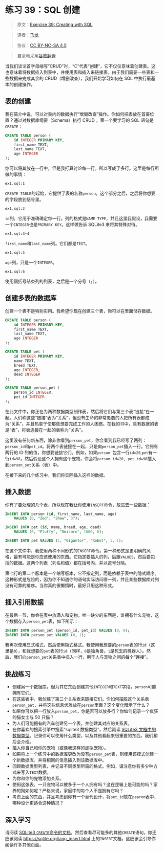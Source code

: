 # 练习 39：SQL 创建

> 原文：[Exercise 39: Creating with SQL](https://learncodethehardway.org/more-python-book/ex39.html)

> 译者：[飞龙](https://github.com/wizardforcel)

> 协议：[CC BY-NC-SA 4.0](http://creativecommons.org/licenses/by-nc-sa/4.0/)

> 自豪地采用[谷歌翻译](https://translate.google.cn/)

当我们谈论首字母缩写“CRUD”时，“C”代表“创建”，它不仅仅意味着创建表。这也意味着将数据插入到表中，并使用表和插入来链接表。由于我们需要一些表和一些数据来完成其余的 CRUD（增删改查），我们开始学习如何在 SQL 中执行最基本的创建操作。

## 表的创建

我在简介中说，可以对表内的数据执行“增删改查”操作。你如何把表放在首要位置？通过对数据库纲要（Schema）执行 CRUD ，第一个要学习的 SQL 语句是`CREATE`：

```sql
CREATE TABLE person (
    id INTEGER PRIMARY KEY,
    first_name TEXT,
    last_name TEXT,
    age INTEGER
);
```

你可以将其放在一行中，但是我打算讨论每一行，所以写成了多行。这里是每行所做的事情：

`ex1.sql:1`

`CREATE TABLE`的起始，它提供了表的名称`person`。这个部分之后，之后将你想要的字段放到括号里。

`ex1.sql:2`

`id`列，它用于准确确定每一行。列的格式是`NAME TYPE`，并且这里我假设，我需要一个`INTEGER`也是`PRIMARY KEY`。这样做告诉 SQLite3 来将其特殊对待。

`ex1.sql:3~4`

`first_name`和`last_name`列。它们都是`TEXT`。

`ex1.sql:5`

`age`列，只是一个`INTEGER`。

`ex1.sql:6`

使用圆括号结束列的列表，之后是一个分号（`;`）。

## 创建多表的数据库

创建一个表不是特别实用。我希望你现在创建三个表，你可以在里面储存数据。

```sql
CREATE TABLE person (
    id INTEGER PRIMARY KEY,
    first_name TEXT,
    last_name TEXT,
    age INTEGER
);

CREATE TABLE pet (
    id INTEGER PRIMARY KEY,
    name TEXT,
    breed TEXT,
    age INTEGER,
    dead INTEGER
);

CREATE TABLE person_pet (
    person_id INTEGER,
    pet_id INTEGER
);
```

在此文件中，你正在为两种数据类型制作表，然后将它们与第三个表“链接”在一起。人们称这些“链接”表为“关系”，但没有生命的非常愚蠢的人把所有表都成为“关系”，并且热衷于使那些想要完成工作的人困惑。在我的书中，具有数据的表是“表”，将表连接在一起的表称为“关系”。

这里没有任何新东西，除非你看到`person_pet`，你会看到我已经写了两列：`person_id`和`pet_id`。将两个表链接在一起，只是向`person_pet`插入一行。它拥有两行的 ID 列的值，你想要链接它们。例如，如果`person `包含一行`id=20`,`pet`有一行`id=98`，然后假设这个人拥有这个宠物，你会将`person_id=20, pet_id=98`插入到`person_pet`关系（表）中。

在接下来的几个练习中，我们将实际插入这样的数据。

## 插入数据

你有了要处理的几个表，所以现在我让你使用`INSERT`命令，放进去一些数据：

```sql
INSERT INTO person (id, first_name, last_name, age)
    VALUES (0, "Zed", "Shaw", 37);

INSERT INTO pet (id, name, breed, age, dead)
    VALUES (0, "Fluffy", "Unicorn", 1000, 0);

INSERT INTO pet VALUES (1, "Gigantor", "Robot", 1, 1);
```

在这个文件中，我使用两种不同形式的`INSERT`命令。第一种形式是更明确的风格，最有可能是你应该使用的东西。它指定要插入的列，后跟`VALUES`，然后要包括的数据。这两个列表（列名和值）都在括号内，并以逗号分隔。

第七行的第二个版本是一个缩写版本，它不指定列，而是依赖于表中的隐式顺序。这种形式是危险的，因为你不知道你的语句实际访问哪一列，并且某些数据库对列没有可靠的排序。当你真的很懒惰时，最好只用这种形式。

## 插入引用数据

在最后一节，你会在表中放满人和宠物。唯一缺少的东西是，谁拥有什么宠物，这个数据存入`person_pet`表，如下所示：

```sql
INSERT INTO person_pet (person_id, pet_id) VALUES (0, 0);
INSERT INTO person_pet VALUES (0, 1);
```

我再次使用显式格式，然后使用隐式格式。我使用我想要的`person`表的行`id`（这里是`0`），和我想要的`pet`表的行`id`（同样，`0`是独角兽，`1`是死去的机器人）。然后，我们向`person_pet`关系表中插入一行，用于人与宠物之间的每个“连接”。

## 挑战练习

+   创建另一个数据库，但为其它东西创建其他`INTEGER`和`TEXT`字段，`person`可能拥有它们。
+   在这些表中，我创建了第三个关系表来链接它们。你如何摆脱这个关系表`person_pet`，并将这些信息优雅放在`person`里面？这个变化暗示了什么？
+   如果你可以把一行放入`person_pet`，你是否可以放多行？你如何记录一个疯狂的猫女士与 50 只猫？
+   为人们可能拥有的汽车创建另一个表，并创建其对应的关系表。
+   在你喜欢的搜索引擎中搜索“sqlite3 数据类型”，然后阅读 [SQLite3 文档中的数据类型](https://sqlite.org/datatype3.html)。记录你可以使用什么类型，以及其他看起来很重要的东西。我们稍后会介绍。
+   插入你自己和你的宠物（或像我这样的虚拟宠物）。
+   如果将上一个练习中的数据库更改为没有`person_pet`表，则使用该模式创建一个新数据库，并将相同的信息插入到该数据库中。
+   回顾数据类型列表，并记录不同类型所需的格式。例如，请注意你有多少种方式来写入`TEXT`数据。
+   为你和你的宠物添加关系。
+   使用这张表，一只宠物可以被多于一个人拥有吗？这在逻辑上是可能的吗？家养的狗如何呢？严格来说，家庭中的每个人不是拥有它吗？
+   考虑上面的东西，并且考虑到你有一个替代设计，将`pet_id`放在`pearon`表中，哪种设计更适合这种情况？

## 深入学习

请阅读 [SQLite3 `CREATE`命令的文档](https://sqlite.org/lang_createtable.html)，然后查看尽可能多的其他`CREATE`语句。你还应该阅读 <https://sqlite.org/lang_insert.html> 上的`INSERT`文档，这应该会引导你阅读许多其他页面。
